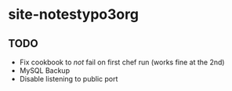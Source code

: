 # site-notestypo3org

## TODO

* Fix cookbook to _not_ fail on first chef run (works fine at the 2nd)
* MySQL Backup
* Disable listening to public port
